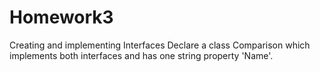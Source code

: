 # Homework3
Creating and implementing Interfaces
Declare a class Comparison which implements both interfaces and has one string property 'Name'.

